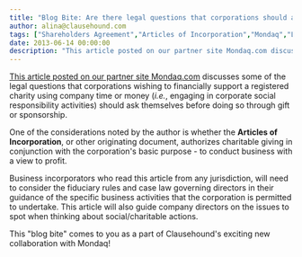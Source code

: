 ```yaml
---
title: "Blog Bite: Are there legal questions that corporations should ask themselves before 'being charitable'?"
author: alina@clausehound.com
tags: ["Shareholders Agreement","Articles of Incorporation","Mondaq","Learn","Canada (Federal)","All Jurisdictions"]
date: 2013-06-14 00:00:00
description: "This article posted on our partner site Mondaq.com discusses some of the legal questions that corporations wishing to financially support a registered charity using company time or money should ask themselves before doing so through gift or sponsorship."
---
```


[This article posted on our partner site Mondaq.com](http://www.mondaq.com/canada/x/245038/Charities+Non-Profits/Donations+And+Sponsorships) discusses some of the legal questions that corporations wishing to financially support a registered charity using company time or money (*i.e.*, engaging in corporate social responsibility activities) should ask themselves before doing so through gift or sponsorship.

One of the considerations noted by the author is whether the **Articles of Incorporation**, or other originating document, authorizes charitable giving in conjunction with the corporation's basic purpose - to conduct business with a view to profit.

Business incorporators who read this article from any jurisdiction, will need to consider the fiduciary rules and case law governing directors in their guidance of the specific business activities that the corporation is permitted to undertake. This article will also guide company directors on the issues to spot when thinking about social/charitable actions.

This "blog bite" comes to you as a part of Clausehound's exciting new collaboration with Mondaq!
